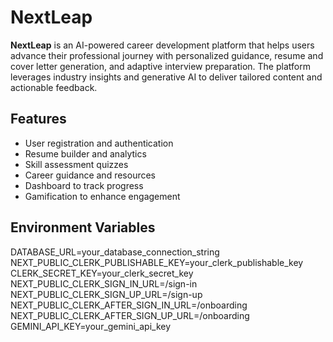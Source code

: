 # NextLeap 

**NextLeap** is an AI-powered career development platform that helps users advance their professional journey with personalized guidance, resume and cover letter generation, and adaptive interview preparation. The platform leverages industry insights and generative AI to deliver tailored content and actionable feedback.

## Features
- User registration and authentication
- Resume builder and analytics
- Skill assessment quizzes
- Career guidance and resources
- Dashboard to track progress
- Gamification to enhance engagement

## Environment Variables
DATABASE_URL=your_database_connection_string
NEXT_PUBLIC_CLERK_PUBLISHABLE_KEY=your_clerk_publishable_key
CLERK_SECRET_KEY=your_clerk_secret_key
NEXT_PUBLIC_CLERK_SIGN_IN_URL=/sign-in
NEXT_PUBLIC_CLERK_SIGN_UP_URL=/sign-up
NEXT_PUBLIC_CLERK_AFTER_SIGN_IN_URL=/onboarding
NEXT_PUBLIC_CLERK_AFTER_SIGN_UP_URL=/onboarding
GEMINI_API_KEY=your_gemini_api_key
